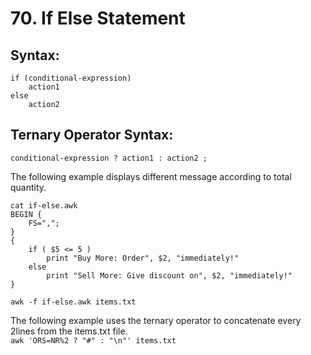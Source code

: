 # 70. If Else Statement

## Syntax:
```
if (conditional-expression)
    action1
else
    action2
```

## Ternary Operator Syntax:
`conditional-expression ? action1 : action2 ;`

The following example displays different message according to total quantity.
```
cat if-else.awk
BEGIN {
    FS=",";
}
{
    if ( $5 <= 5 )
        print "Buy More: Order", $2, "immediately!"
    else
        print "Sell More: Give discount on", $2, "immediately!"
}

awk -f if-else.awk items.txt
```

The following example uses the ternary operator to concatenate every 2lines from the items.txt file.  
`awk 'ORS=NR%2 ? "#" : "\n"' items.txt`


